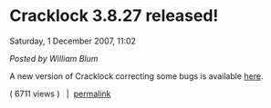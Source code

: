 # Cracklock 3.8.27 released! 

Saturday, 1 December 2007, 11:02

_Posted by William Blum_

A new version of Cracklock correcting some bugs is available [here](http://william.famille-blum.org/software/cracklock/index.html).


( 6711 views )   |  [permalink](http://william.famille-blum.org/blog/index.php?entry=entry071201-200254)